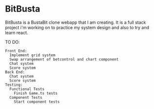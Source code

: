 # BitBusta
BitBusta is a BustaBit clone webapp that I am creating. It is a full stack project i'm working on to practice my system design and also to try and learn react. 


TO DO:
```
Front End:
  Implement grid system
  Swap arrangement of betcontrol and chart component
  Chat system
  Score system
Back End:
  Chat system
  Score system
Testing:
  Functional Tests
    Finish Game.ts tests
  Component Tests
    Start component tests
  ```
